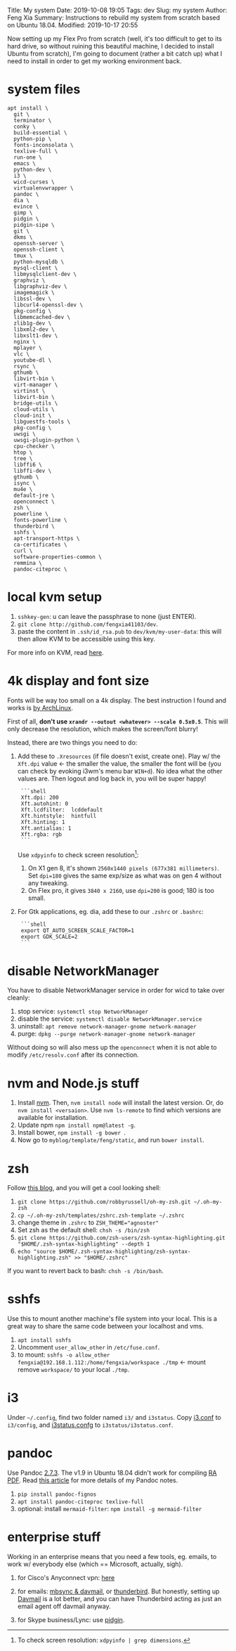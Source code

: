 Title: My system
Date: 2019-10-08 19:05
Tags: dev
Slug: my system
Author: Feng Xia
Summary: Instructions to rebuild my system from scratch based on Ubuntu 18.04.
Modified: 2019-10-17 20:55


Now setting up my Flex Pro from scratch (well, it's too difficult to
get to its hard drive, so without ruining this beautiful machine, I
decided to install Ubuntu from scratch), I'm going to document (rather
a bit catch up) what I need to install in order to get my working
environment back.

# system files

```shell
apt install \
  git \
  terminator \
  conky \
  build-essential \
  python-pip \
  fonts-inconsolata \
  texlive-full \
  run-one \
  emacs \
  python-dev \
  i3 \
  wicd-curses \
  virtualenvwrapper \
  pandoc \
  dia \
  evince \
  gimp \
  pidgin \
  pidgin-sipe \
  git \
  dkms \
  openssh-server \
  openssh-client \
  tmux \
  python-mysqldb \
  mysql-client \
  libmysqlclient-dev \
  graphviz \
  libgraphviz-dev \
  imagemagick \
  libssl-dev \
  libcurl4-openssl-dev \
  pkg-config \
  libmemcached-dev \
  zlib1g-dev \
  libxml2-dev \
  libxslt1-dev \
  nginx \
  mplayer \
  vlc \
  youtube-dl \
  rsync \
  gthumb \
  libvirt-bin \
  virt-manager \
  virtinst \
  libvirt-bin \
  bridge-utils \
  cloud-utils \
  cloud-init \
  libguestfs-tools \
  pkg-config \
  uwsgi \
  uwsgi-plugin-python \
  cpu-checker \
  htop \
  tree \
  libffi6 \
  libffi-dev \
  gthumb \
  isync \
  mu4e \
  default-jre \
  openconnect \
  zsh \
  powerline \
  fonts-powerline \
  thunderbird \
  sshfs \
  apt-transport-https \
  ca-certificates \
  curl \
  software-properties-common \
  remmina \
  pandoc-citeproc \

```

# local kvm setup

1. `sshkey-gen`: u can leave the passphrase to none (just ENTER).
2. `git clone http://github.com/fengxia41103/dev`.
  1. paste the content in `.ssh/id_rsa.pub` to `dev/kvm/my-user-data`:
     this will then allow KVM to be accessible using this key.

For more info on KVM, read [here][1].

# 4k display and font size

Fonts will be way too small on a 4k display. The best instruction I
found and works is [by ArchLinux][2].

First of all, **don't use `xrandr --outout <whatever> --scale
0.5x0.5`**. This will only decrease the resolution, which makes the
screen/font blurry!

Instead, there are two things you need to do:

1. Add these to `.Xresources` (if file doesn't exist, create
   one). Play w/ the `Xft.dpi` value &larr; the smaller the value, the
   smaller the font will be (you can check by evoking i3wm's menu bar
   `WIN+d`). No idea what the other values are. Then logout and log
   back in, you will be super happy!

        ```shell
        Xft.dpi: 200
        Xft.autohint: 0
        Xft.lcdfilter:  lcddefault
        Xft.hintstyle:  hintfull
        Xft.hinting: 1
        Xft.antialias: 1
        Xft.rgba: rgb
        ```
   Use `xdpyinfo` to check screen resolution[^1]:
   
     1. On X1 gen 8, it's shown `2560x1440 pixels (677x381
        millimeters)`. Set `dpi=180` gives the same exp/size as what was
        on gen 4 without any tweaking.
     2. On Flex pro, it gives `3840 x 2160`, use `dpi=200` is good; 180
        is too small.
      
2. For Gtk applications, eg. dia, add these to our `.zshrc` or `.bashrc`:

        ```shell
        export QT_AUTO_SCREEN_SCALE_FACTOR=1
        export GDK_SCALE=2
        ```

# disable NetworkManager

You have to disable NetworkManager service in order for wicd to take
over cleanly:

1. stop service: `systemctl stop NetworkManager`
2. disable the service: `systemctl disable NetworkManager.service`
3. uninstall: `apt remove network-manager-gnome network-manager`
4. purge: `dpkg --purge network-manager-gnome network-manager`

Without doing so will also mess up the `openconnect` when it is not
able to modify `/etc/resolv.conf` after its connection.

# nvm and Node.js stuff

1. Install [nvm][3]. Then, `nvm install node` will install the latest
   version. Or, do `nvm install <versaion>`. Use `nvm ls-remote` to
   find which versions are available for installation.
2. Update npm `npm install npm@latest -g`.
3. Install bower, `npm install -g bower `.
4. Now go to `myblog/template/feng/static`, and run `bower install`.

# zsh

Follow [this blog][4], and you will get a cool looking shell:

1. `git clone https://github.com/robbyrussell/oh-my-zsh.git
   ~/.oh-my-zsh`
2. `cp ~/.oh-my-zsh/templates/zshrc.zsh-template ~/.zshrc`
3. change theme in `.zshrc` to `ZSH_THEME="agnoster"`
4. Set zsh as the default shell: `chsh -s /bin/zsh`
5. `git clone https://github.com/zsh-users/zsh-syntax-highlighting.git
   "$HOME/.zsh-syntax-highlighting" --depth 1`
6. `echo "source
   $HOME/.zsh-syntax-highlighting/zsh-syntax-highlighting.zsh" >>
   "$HOME/.zshrc"`

If you want to revert back to bash: `chsh -s /bin/bash`.

# sshfs

Use this to mount another machine's file system into your local. This
is a great way to share the same code between your localhost and vms.

1. `apt install sshfs`
2. Uncomment `user_allow_other` in `/etc/fuse.conf`.
3. to mount: `sshfs -o allow_other
   fengxia@192.168.1.112:/home/fengxia/workspace ./tmp` &larr; mount
   remove `workspace/` to your local `./tmp`.

# i3

Under `~/.config`, find two folder named `i3/` and `i3status`. Copy
[i3.conf][5] to `i3/config`, and [i3status.confg][6] to
`i3status/i3status.conf`.

# pandoc

Use Pandoc [2.7.3][7]. The v1.9 in Ubuntu 18.04 didn't work for compiling
[RA PDF][8]. Read [this article][9] for more details of my Pandoc notes.

1. `pip install pandoc-fignos`
2. `apt install pandoc-citeproc texlive-full`
3. optional: install `mermaid-filter`: `npm install -g mermaid-filter`

# enterprise stuff

Working in an enterprise means that you need a few tools, eg. emails,
to work w/ everybody else (which == Microsoft, actually, sigh).

1. for Cisco's Anyconnect vpn: [here][10]

2. for emails: [mbsync & davmail][11], or [thunderbird][10]. But
   honestly, setting up [Davmail][11] is a lot better, and you can
   have Thunderbird acting as just an email agent off davmail anyway.

3. for Skype business/Lync: use [pidgin][10].

[1]: {filename}/dev/kvm.md
[2]: https://wiki.archlinux.org/index.php/HiDPI
[3]: https://github.com/nvm-sh/nvm
[4]: https://dev.to/mskian/install-z-shell-oh-my-zsh-on-ubuntu-1804-lts-4cm4
[5]: {static}/downloads/i3.conf
[6]: {static}/downloads/i3status.conf
[7]: https://github.com/jgm/pandoc/releases/tag/2.7.3
[8]: {static}/downloads/loc%20ra.pdf
[9]: {filename}/dev/pandoc.md
[10]: {filename}/dev/lenovo%20linux%20box.md
[11]: {filename}/dev/mbsync.md

[^1]: To check screen resolution: `xdpyinfo | grep dimensions`.
